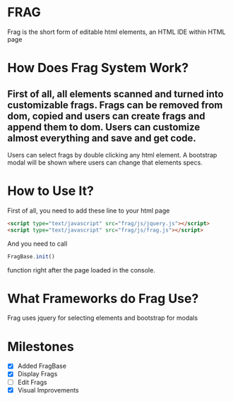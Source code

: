 FRAG
====

Frag is the short form of editable html elements, an HTML IDE within HTML page

How Does Frag System Work?
====

First of all, all elements scanned and turned into customizable frags.
Frags can be removed from dom, copied and users can create frags and append them to dom.
Users can customize almost everything and save and get code.
---
Users can select frags by double clicking any html element.
A bootstrap modal will be shown where users can change that elements specs.

How to Use It?
====

First of all, you need to add these line to your html page
```html
<script type="text/javascript" src="frag/js/jquery.js"></script>
<script type="text/javascript" src="frag/js/frag.js"></script>
```
And you need to call 
```js
FragBase.init()
```
function right after the page loaded in the console.

What Frameworks do Frag Use?
====

Frag uses jquery for selecting elements and bootstrap for modals

Milestones
====

 - [x] Added FragBase
 - [x] Display Frags
 - [ ] Edit Frags
 - [x] Visual Improvements